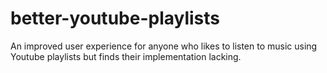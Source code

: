 # better-youtube-playlists
An improved user experience for anyone who likes to listen to music using Youtube playlists but finds their implementation lacking. 
